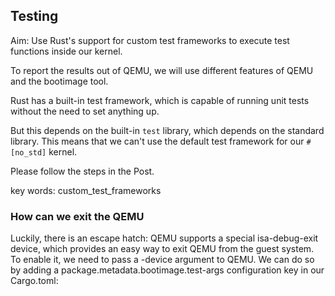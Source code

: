 ## Testing
Aim: Use Rust's support for custom test frameworks to execute test functions inside our kernel.

To report the results out of QEMU, we will use different features of QEMU and the bootimage tool.

Rust has a built-in test framework, which is capable of running unit tests without the need to set anything up.

But this depends on the built-in `test` library, which depends on the standard library. This means that we can't use the default test framework for our `#[no_std]` kernel.

Please follow the steps in the Post.

key words: custom_test_frameworks
### How can we exit the QEMU
Luckily, there is an escape hatch: QEMU supports a special isa-debug-exit device, which provides an easy way to exit QEMU from the guest system. To enable it, we need to pass a -device argument to QEMU. We can do so by adding a package.metadata.bootimage.test-args configuration key in our Cargo.toml:

